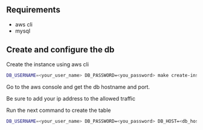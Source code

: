 ## Requirements
- aws cli
- mysql

## Create and configure the db
Create the instance using aws cli
```bash
DB_USERNAME=<your_user_name> DB_PASSWORD=<you_password> make create-instance
```
Go to the aws console and get the db hostname and port.

Be sure to add your ip address to the allowed traffic

Run the next command to create the table
```bash
DB_USERNAME=<your_user_name> DB_PASSWORD=<you_password> DB_HOST=<db_host> DB_PORT=<db_port> make run-migrations
```